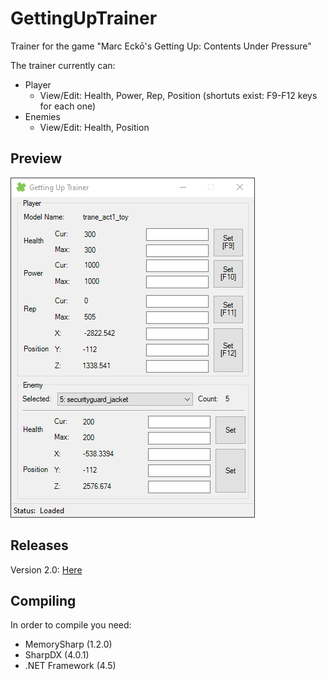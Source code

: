 # GettingUpTrainer
Trainer for the game "Marc Eckō's Getting Up: Contents Under Pressure"

The trainer currently can:
* Player
  * View/Edit: Health, Power, Rep, Position (shortuts exist: F9-F12 keys for each one)
* Enemies
  * View/Edit: Health, Position
  
## Preview
![App Preview Image](app_preview.png)

## Releases
Version 2.0: [Here](https://github.com/bilakispa/GettingUpTrainer/releases/tag/v2.0)

## Compiling
In order to compile you need:
* MemorySharp (1.2.0)
* SharpDX (4.0.1)
* .NET Framework (4.5)
